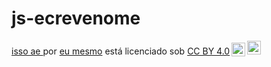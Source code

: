 # js-ecrevenome

<p xmlns:cc="http://creativecommons.org/ns#" xmlns:dct="http://purl.org/dc/terms/"><a property="dct:title" rel="cc :attributionURL" href="https://github.com/EduxPS/js-ecrevenome">isso ae </a> por <a rel="cc:attributionURL dct:creator" property="cc:attributionName" href=" https://github.com/EduxPS">eu mesmo</a> está licenciado sob <a href="https://creativecommons.org/licenses/by/4.0/?ref=chooser-v1" target="_blank " rel="license noopener noreferrer" style="display:inline-block;">CC BY 4.0<img style="height:22px!important;margin-left:3px;vertical-align:text-bottom;" src="https://mirrors.creativecommons.org/presskit/icons/cc.svg?ref=chooser-v1" alt=""><img style="height:22px!important;margin-left:3px;vertical -align:texto inferior;" src="https://mirrors.creativecommons.org/presskit/icons/by.svg?ref=chooser-v1" alt=""></a></p>
